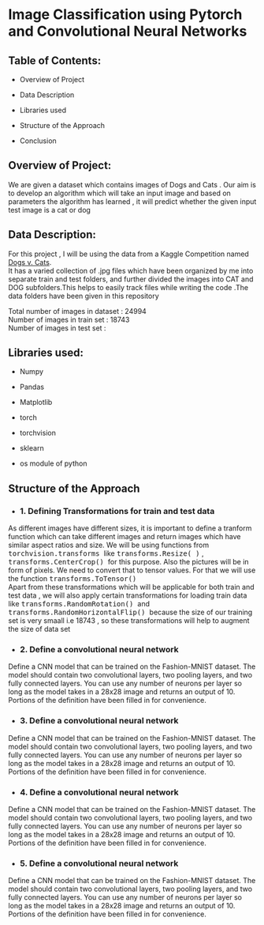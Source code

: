 # Image Classification using Pytorch and Convolutional Neural Networks

## Table of Contents: 
* Overview of Project

* Data Description 
* Libraries used

* Structure of the Approach

* Conclusion



## Overview of Project:

We are given a dataset which contains images of Dogs and Cats . Our aim is to develop an algorithm  which will take an input image and based on parameters the algorithm has learned , it will predict whether the given input test image is a cat or dog

## Data Description:   
For this project , I will be using the data from a Kaggle Competition named <a href='https://www.kaggle.com/c/dogs-vs-cats'>Dogs v. Cats</a>.<br>
It has a varied collection of .jpg files which have been organized by me into separate train and test folders, and further divided the images into CAT and DOG subfolders.This helps to easily track files while writing the code .The data folders have been given in this repository

Total number of images in dataset : 24994<br>
Number of images in train set : 18743<br>
Number of images in test set : 


## Libraries used:
* Numpy

* Pandas
* Matplotlib

* torch
* torchvision<br>
  
* sklearn

* os module of python

## Structure of the Approach

* ### 1. Defining Transformations for train and test data
As different images have different sizes, it is important to define a tranform function which can take different images and return images which have similar aspect ratios and size. We will be using functions from <tt> torchvision.transforms </tt> like <tt>  transforms.Resize( )</tt> , <tt> transforms.CenterCrop() </tt> for this purpose. Also the pictures will be in form of pixels. We need to convert that to tensor values. For that we will use the function <tt> transforms.ToTensor() </tt><br>
Apart from these transformations which will be applicable for both train and test data ,  we will also apply certain transformations for loading train data like <tt> transforms.RandomRotation() </tt> and <tt> transforms.RandomHorizontalFlip() </tt> because the size of our training set is very smaall i.e 18743 , so these transformations will help to augment the size of data set 
 
* ### 2. Define a convolutional neural network <br>

Define a CNN model that can be trained on the Fashion-MNIST dataset. The model should contain two convolutional layers, two pooling layers, and two fully connected layers. You can use any number of neurons per layer so long as the model takes in a 28x28 image and returns an output of 10. Portions of the definition have been filled in for convenience.

* ### 3. Define a convolutional neural network <br>

Define a CNN model that can be trained on the Fashion-MNIST dataset. The model should contain two convolutional layers, two pooling layers, and two fully connected layers. You can use any number of neurons per layer so long as the model takes in a 28x28 image and returns an output of 10. Portions of the definition have been filled in for convenience.

* ### 4. Define a convolutional neural network <br>

Define a CNN model that can be trained on the Fashion-MNIST dataset. The model should contain two convolutional layers, two pooling layers, and two fully connected layers. You can use any number of neurons per layer so long as the model takes in a 28x28 image and returns an output of 10. Portions of the definition have been filled in for convenience.

* ### 5. Define a convolutional neural network <br>

Define a CNN model that can be trained on the Fashion-MNIST dataset. The model should contain two convolutional layers, two pooling layers, and two fully connected layers. You can use any number of neurons per layer so long as the model takes in a 28x28 image and returns an output of 10. Portions of the definition have been filled in for convenience.
